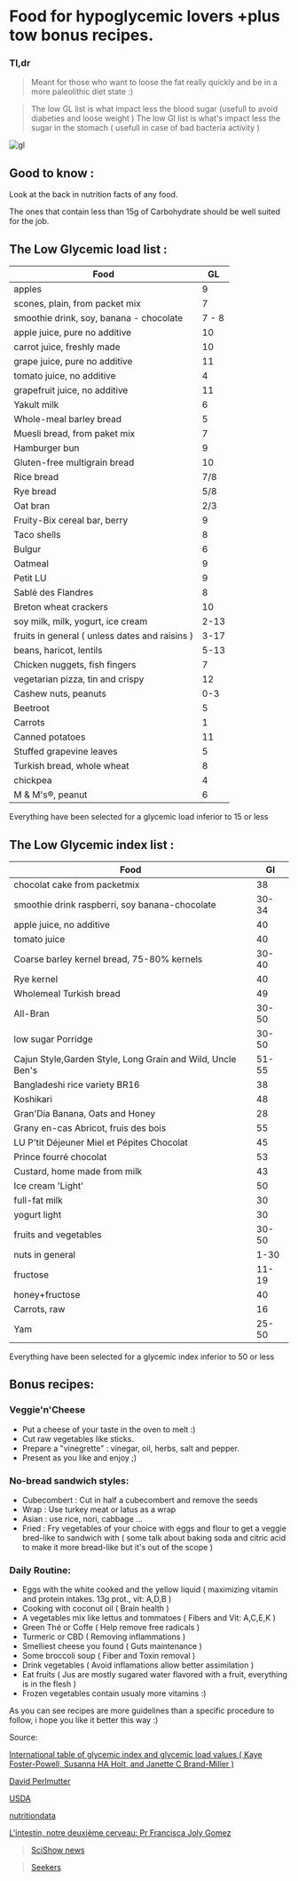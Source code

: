 # Food for hypoglycemic lovers +plus tow bonus recipes.
### Tl,dr
> Meant for those who want to loose the fat really quickly and be in a more paleolithic diet state :)

> The low GL list is what impact less the blood sugar (usefull to avoid diabeties and loose weight )
> The low GI list is what's impact less the sugar in the stomach ( usefull  in case of bad bacteria activity )

![gl](https://transfer.sh/wqDYL/Glycemic.png)
## Good to know :
Look at the back in nutrition facts of any food.

The ones that contain less than 15g of Carbohydrate should be well suited for the job.
## The Low Glycemic load list :

|  Food | GL  |
|---|---|
|  apples | 9  |
| scones, plain, from packet mix  |  7 |
| smoothie drink, soy, banana - chocolate |  7 - 8 |
| apple juice, pure no additive  | 10  |
|  carrot juice, freshly made | 10  |
|  grape juice, pure no additive |  11 |
|  tomato juice, no additive |  4 |
|  grapefruit juice, no additive | 11  |
|  Yakult milk |  6 |
| Whole-meal barley bread  | 5 |
| Muesli bread, from paket mix  | 7 |
| Hamburger bun  |  9 |
| Gluten-free multigrain bread  | 10  |
|  Rice bread |  7/8 |
| Rye bread |  5/8|
|Oat bran|2/3|
|Fruity-Bix cereal bar, berry | 9 |
|Taco shells | 8 |
| Bulgur | 6 |
| Oatmeal | 9 |
| Petit LU | 9 |
| Sablé des Flandres | 8 |
|Breton wheat crackers| 10 |
| soy milk, milk, yogurt, ice cream  | 2-13 |
|fruits in general ( unless dates and raisins )| 3-17 |
| beans, haricot, lentils | 5-13|
|Chicken nuggets, fish fingers| 7|
|vegetarian pizza, tin and crispy | 12 |
| Cashew nuts, peanuts | 0-3|
|Beetroot| 5|
|Carrots|1|
| Canned potatoes | 11 |
|Stuffed grapevine leaves| 5|
|Turkish bread, whole wheat| 8|
|chickpea|4|
|M & M's®, peanut| 6 |

Everything have been selected for a glycemic load inferior to 15 or less
## The Low Glycemic index list :
|  Food | GI  |
|---|---|
|  chocolat cake from packetmix | 38  |
| smoothie drink raspberri, soy banana-chocolate | 30-34 |
|apple juice, no additive| 40 |
| tomato juice | 40 |
|Coarse barley kernel bread, 75-80% kernels|30-40|
|Rye kernel | 40 |
|Wholemeal Turkish bread| 49 |
|All-Bran|30-50|
|low sugar Porridge| 30-50|
|Cajun Style,Garden Style, Long Grain and Wild,  Uncle Ben's|51-55|
|Bangladeshi rice variety BR16 | 38|
|Koshikari|48|
|Gran'Dia Banana, Oats and Honey|28|
|Grany en-cas Abricot, fruis des bois | 55|
|LU P'tit Déjeuner Miel et Pépites Chocolat|45|
|Prince fourré chocolat| 53 |
|Custard, home made from milk| 43 |
|Ice cream 'Light'| 50 |
| full-fat milk | 30 |
| yogurt light | 30 |
|fruits and vegetables | 30-50 |
|nuts in general | 1-30|
|fructose| 11-19|
|honey+fructose| 40|
|Carrots, raw | 16 |
|Yam|25-50|

Everything have been selected for a glycemic index inferior to 50 or less

## Bonus recipes:

### Veggie'n'Cheese
- Put a cheese of your taste in the oven to melt :)
 - Cut raw vegetables like sticks.
 - Prepare a "vinegrette" : vinegar, oil, herbs, salt and pepper.
 - Present as you like and enjoy ;)
 
### No-bread sandwich styles: 
- Cubecombert : Cut in half a cubecombert and remove the seeds
- Wrap : Use turkey meat or latus  as a wrap 
- Asian : use rice, nori, cabbage ...
- Fried : Fry vegetables of your choice with eggs and flour to get a veggie bred-like to sandwich with ( some talk about baking soda and citric acid to make it more bread-like but it's out of the scope )

### Daily Routine:
- Eggs with the white cooked and the yellow liquid ( maximizing vitamin and protein intakes. 13g prot., vit: A,D,B )
- Cooking with coconut oil ( Brain health )
- A vegetables mix like lettus and tommatoes ( Fibers and Vit: A,C,E,K )
- Green Thé or Coffe ( Help remove free radicals )
- Turmeric or CBD ( Removing inflammations )
- Smelliest cheese you found ( Guts maintenance )
- Some broccoli soup ( Fiber and Toxin removal )
- Drink vegetables ( Avoid inflamations allow better assimilation )
- Eat fruits ( Jus are mostly sugared water flavored with a fruit, everything is in the flesh )
- Frozen vegetables contain usualy more vitamins :)

As you can see recipes are more guidelines than a specific procedure to follow, i hope you like it better this way :)



Source: 

[International table of glycemic index and glycemic load values ( Kaye Foster-Powell, Susanna HA Holt, and Janette C Brand-Miller )](http://care.diabetesjournals.org/content/suppl/2008/09/18/dc08-1239.DC1/TableA1_1.pdf)

[David Perlmutter](https://www.amazon.fr/David-Perlmutter/e/B001JSAC00/ref=ntt_dp_epwbk_0)

[USDA](https://www.usda.gov/)

[nutritiondata](nutritiondata.self.com)

[L'intestin, notre deuxième cerveau: Pr Francisca Joly Gomez](https://www.amazon.fr/Lintestin-notre-deuxi%C3%A8me-cerveau-Comprendre/dp/2501111885)

> [SciShow news](https://www.youtube.com/playlist?list=PLsNB4peY6C6JzXyhabO-6Knx7nu53fL2x)

> [Seekers](https://www.youtube.com/channel/UCzWQYUVCpZqtN93H8RR44Qw)
